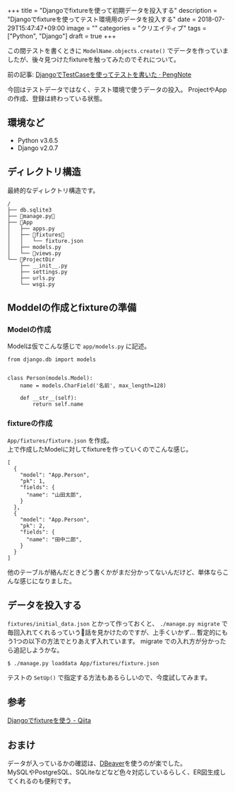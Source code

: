 +++
title = "Djangoでfixtureを使って初期データを投入する"
description = "Djangoでfixtureを使ってテスト環境用のデータを投入する"
date = 2018-07-29T15:47:47+09:00
image = ""
categories = "クリエイティブ"
tags = ["Python", "Django"]
draft = true
+++

この間テストを書くときに ``ModelName.objects.create()`` でデータを作っていましたが、後々見つけたfixtureを触ってみたのでそれについて。

前の記事: [DjangoでTestCaseを使ってテストを書いた · PengNote](https://blog.daisukekonishi.com/post/django-test/)

今回はテストデータではなく、テスト環境で使うデータの投入。
ProjectやAppの作成、登録は終わっている状態。

## 環境など

- Python v3.6.5
- Django v2.0.7

## ディレクトリ構造
最終的なディレクトリ構造です。

```
/
├── db.sqlite3
├── manage.py
├── App
│   ├── apps.py
│   ├── fixtures
│   │   └── fixture.json
│   ├── models.py
│   └── views.py
└── ProjectDir
    ├── __init__.py
    ├── settings.py
    ├── urls.py
    └── wsgi.py
```

## Moddelの作成とfixtureの準備
### Modelの作成
Modelは仮でこんな感じで ``app/models.py`` に記述。

```
from django.db import models


class Person(models.Model):
    name = models.CharField('名前', max_length=128)

    def __str__(self):
        return self.name
```

### fixtureの作成
``App/fixtures/fixture.json`` を作成。  
上で作成したModelに対してfixtureを作っていくのでこんな感じ。

```
[
  {
    "model": "App.Person",
    "pk": 1,
    "fields": {
      "name": "山田太郎",
    }
  },
  {
    "model": "App.Person",
    "pk": 2,
    "fields": {
      "name": "田中二郎",
    }
  }
]
```

他のテーブルが絡んだときどう書くかがまだ分かってないんだけど、単体ならこんな感じになりました。

## データを投入する
``fixtures/initial_data.json`` とかって作っておくと、 ``./manage.py migrate`` で毎回入れてくれるっていう話を見かけたのですが、上手くいかず…
暫定的にもう1つの以下の方法でとりあえず入れています。
migrate での入れ方が分かったら追記しようかな。

```
$ ./manage.py loaddata App/fixtures/fixture.json
```

テストの ``SetUp()`` で指定する方法もあるらしいので、今度試してみます。

## 参考
[Djangoでfixtureを使う - Qiita](https://qiita.com/zakuro9715/items/f650c087e82c01ed8366)


## おまけ
データが入っているかの確認は、[DBeaver](https://dbeaver.io/)を使うのが楽でした。  
MySQLやPostgreSQL、SQLiteなどなど色々対応しているらしく、ER図生成してくれるのも便利です。